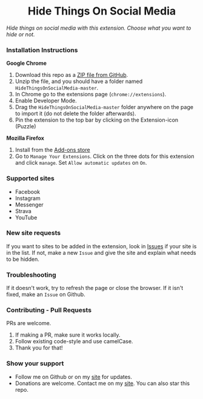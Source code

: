 <h1 align="center">Hide Things On Social Media</h1>


*Hide things on social media with this extension. Choose what you want to hide or not.*

### Installation Instructions
**Google Chrome**
1. Download this repo as a [ZIP file from GitHub](https://github.com/SibianDG/HideThingsOnSocialMedia/archive/master.zip).
2. Unzip the file, and you should have a folder named `HideThingsOnSocialMedia-master`.
3. In Chrome go to the extensions page (`chrome://extensions`).
4. Enable Developer Mode.
5. Drag the `HideThingsOnSocialMedia-master` folder anywhere on the page to import it (do not delete the folder afterwards).
6. Pin the extension to the top bar by clicking on the Extension-icon (Puzzle)

**Mozilla Firefox**
1. Install from the [Add-ons store](https://addons.mozilla.org/en-GB/firefox/addon/hide-things-on-social-media/)
2. Go to `Manage Your Extensions`. Click on the three dots for this extension and click `manage`. Set `Allow automatic updates` on `On`.

### Supported sites
- Facebook
- Instagram
- Messenger
- Strava
- YouTube

### New site requests
If you want to sites to be added in the extension, look in [Issues](https://github.com/SibianDG/HideThingsOnSocialMedia/issues) if your site is in the list. If not, make a new `Issue` and give the site and explain what needs to be hidden.

### Troubleshooting
If it doesn't work, try to refresh the page or close the browser. If it isn't fixed, make an `Issue` on Github.

### Contributing - Pull Requests
PRs are welcome.
1. If making a PR, make sure it works locally.
2. Follow existing code-style and use camelCase.
3. Thank you for that!

### Show your support
* Follow me on Github or on my [site](https://sibiandg.be) for updates.
* Donations are welcome. Contact me on my [site](https://sibiandg.be/#contact). You can also star this repo.
